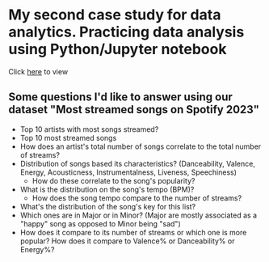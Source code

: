 # My second case study for data analytics. Practicing data analysis using Python/Jupyter notebook

Click [here](https://github.com/ad-mz/case_study2/blob/main/case_study.ipynb) to view 

## Some questions I'd like to answer using our dataset "Most streamed songs on Spotify 2023"

- Top 10 artists with most songs streamed?<br>
- Top 10 most streamed songs<br>
- How does an artist's total number of songs correlate to the total number of streams?
- Distribution of songs based its characteristics? (Danceability, Valence, Energy, Acousticness, Instrumentalness, Liveness, Speechiness)<br>
    - How do these correlate to the song's popularity?
- What is the distribution on the song's tempo (BPM)?<br>
    - How does the song tempo compare to the number of streams?<br>
- What's the distribution of the song's key for this list?<br>  
- Which ones are in Major or in Minor? (Major are mostly associated as a "happy" song as opposed to Minor being "sad")<br>
- How does it compare to its number of streams or which one is more popular? How does it compare to Valence% or Danceability% or Energy%?<br>
